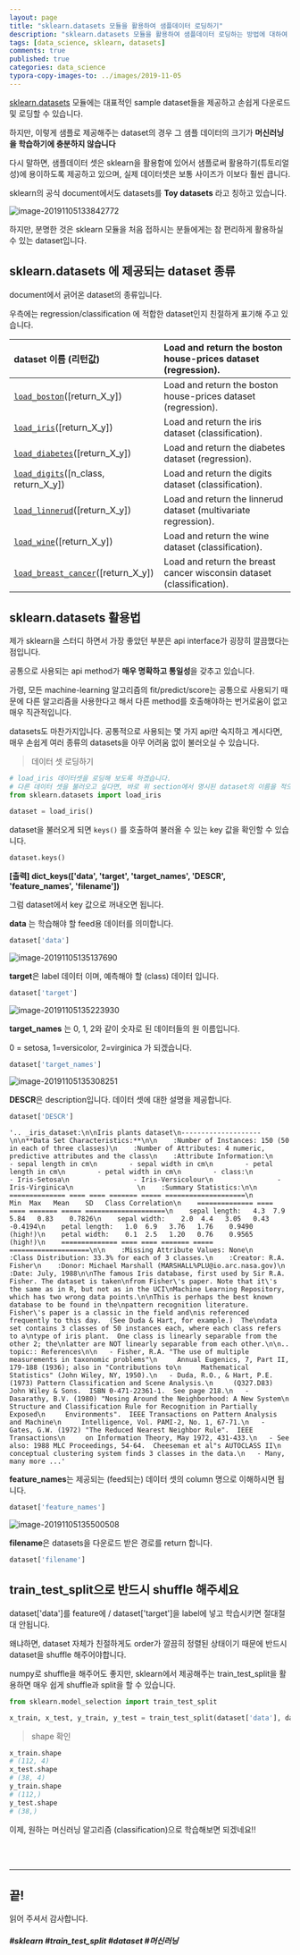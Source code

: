 ```yaml
---
layout: page
title: "sklearn.datasets 모듈을 활용하여 샘플데이터 로딩하기"
description: "sklearn.datasets 모듈을 활용하여 샘플데이터 로딩하는 방법에 대하여 알아보겠습니다."
tags: [data_science, sklearn, datasets]
comments: true
published: true
categories: data_science
typora-copy-images-to: ../images/2019-11-05
---
```




[sklearn.datasets]( https://scikit-learn.org/stable/datasets/index.html ) 모듈에는 대표적인 sample dataset들을 제공하고 손쉽게 다운로드 및 로딩할 수 있습니다.

하지만, 이렇게 샘플로 제공해주는 dataset의 경우 그 샘플 데이터의 크기가 **머신러닝을 학습하기에 충분하지 않습니다** 

다시 말하면, 샘플데이터 셋은 sklearn을 활용함에 있어서 샘플로써 활용하기(튜토리얼 성)에 용이하도록 제공하고 있으며, 실제 데이터셋은 보통 사이즈가 이보다 훨씬 큽니다.

sklearn의 공식 document에서도 datasets를 **Toy datasets** 라고 칭하고 있습니다.



![image-20191105133842772](../images/2019-11-05/image-20191105133842772.png)



하지만, 분명한 것은 sklearn 모듈을 처음 접하시는 분들에게는 참 편리하게 활용하실 수 있는 dataset입니다. 



## sklearn.datasets 에 제공되는 dataset 종류

document에서 긁어온 dataset의 종류입니다.

우측에는 regression/classification 에 적합한 dataset인지 친절하게 표기해 주고 있습니다.

| dataset 이름 (리턴값)                                        | Load and return the boston house-prices dataset (regression). |
| :----------------------------------------------------------- | :----------------------------------------------------------- |
| [`load_boston`](https://scikit-learn.org/stable/modules/generated/sklearn.datasets.load_boston.html#sklearn.datasets.load_boston)([return_X_y]) | Load and return the boston house-prices dataset (regression). |
| [`load_iris`](https://scikit-learn.org/stable/modules/generated/sklearn.datasets.load_iris.html#sklearn.datasets.load_iris)([return_X_y]) | Load and return the iris dataset (classification).           |
| [`load_diabetes`](https://scikit-learn.org/stable/modules/generated/sklearn.datasets.load_diabetes.html#sklearn.datasets.load_diabetes)([return_X_y]) | Load and return the diabetes dataset (regression).           |
| [`load_digits`](https://scikit-learn.org/stable/modules/generated/sklearn.datasets.load_digits.html#sklearn.datasets.load_digits)([n_class, return_X_y]) | Load and return the digits dataset (classification).         |
| [`load_linnerud`](https://scikit-learn.org/stable/modules/generated/sklearn.datasets.load_linnerud.html#sklearn.datasets.load_linnerud)([return_X_y]) | Load and return the linnerud dataset (multivariate regression). |
| [`load_wine`](https://scikit-learn.org/stable/modules/generated/sklearn.datasets.load_wine.html#sklearn.datasets.load_wine)([return_X_y]) | Load and return the wine dataset (classification).           |
| [`load_breast_cancer`](https://scikit-learn.org/stable/modules/generated/sklearn.datasets.load_breast_cancer.html#sklearn.datasets.load_breast_cancer)([return_X_y]) | Load and return the breast cancer wisconsin dataset (classification). |



## sklearn.datasets 활용법



제가 sklearn을 스터디 하면서 가장 좋았던 부분은 api interface가 굉장히 깔끔했다는 점입니다. 

공통으로 사용되는 api method가 **매우 명확하고 통일성**을 갖추고 있습니다.

가령, 모든 machine-learning 알고리즘의 fit/predict/score는 공통으로 사용되기 때문에 다른 알고리즘을 사용한다고 해서 다른 method를 호출해야하는 번거로움이 없고 매우 직관적입니다.

datasets도 마찬가지입니다. 공통적으로 사용되는 몇 가지 api만 숙지하고 계시다면, 매우 손쉽게 여러 종류의 datasets을 아무 어려움 없이 불러오실 수 있습니다.



> 데이터 셋 로딩하기

```python
# load_iris 데이터셋을 로딩해 보도록 하겠습니다.
# 다른 데이터 셋을 불러오고 싶다면, 바로 위 section에서 명시된 dataset의 이름을 적으면 됩니다.
from sklearn.datasets import load_iris

dataset = load_iris()
```



dataset을 불러오게 되면 ```keys()``` 를 호출하여 불러올 수 있는 key 값을 확인할 수 있습니다.

```python
dataset.keys()
```

**[출력] dict_keys(['data', 'target', 'target_names', 'DESCR', 'feature_names', 'filename'])**



그럼 dataset에서 key 값으로 꺼내오면 됩니다.



**data** 는 학습해야 할 feed용 데이터를 의미합니다.

```python
dataset['data']
```

![image-20191105135137690](../images/2019-11-05/image-20191105135137690.png)



**target**은 label 데이터 이며, 예측해야 할 (class) 데이터 입니다.

```python
dataset['target']
```

![image-20191105135223930](../images/2019-11-05/image-20191105135223930.png)



**target_names** 는 0, 1, 2와 같이 숫자로 된 데이터들의 원 이름입니다.

0 = setosa, 1=versicolor, 2=virginica 가 되겠습니다.

```python
dataset['target_names']
```

![image-20191105135308251](../images/2019-11-05/image-20191105135308251.png)



**DESCR**은 description입니다. 데이터 셋에 대한 설명을 제공합니다.

```python
dataset['DESCR']
```

```
'.. _iris_dataset:\n\nIris plants dataset\n--------------------\n\n**Data Set Characteristics:**\n\n    :Number of Instances: 150 (50 in each of three classes)\n    :Number of Attributes: 4 numeric, predictive attributes and the class\n    :Attribute Information:\n        - sepal length in cm\n        - sepal width in cm\n        - petal length in cm\n        - petal width in cm\n        - class:\n                - Iris-Setosa\n                - Iris-Versicolour\n                - Iris-Virginica\n                \n    :Summary Statistics:\n\n    ============== ==== ==== ======= ===== ====================\n                    Min  Max   Mean    SD   Class Correlation\n    ============== ==== ==== ======= ===== ====================\n    sepal length:   4.3  7.9   5.84   0.83    0.7826\n    sepal width:    2.0  4.4   3.05   0.43   -0.4194\n    petal length:   1.0  6.9   3.76   1.76    0.9490  (high!)\n    petal width:    0.1  2.5   1.20   0.76    0.9565  (high!)\n    ============== ==== ==== ======= ===== ====================\n\n    :Missing Attribute Values: None\n    :Class Distribution: 33.3% for each of 3 classes.\n    :Creator: R.A. Fisher\n    :Donor: Michael Marshall (MARSHALL%PLU@io.arc.nasa.gov)\n    :Date: July, 1988\n\nThe famous Iris database, first used by Sir R.A. Fisher. The dataset is taken\nfrom Fisher\'s paper. Note that it\'s the same as in R, but not as in the UCI\nMachine Learning Repository, which has two wrong data points.\n\nThis is perhaps the best known database to be found in the\npattern recognition literature.  Fisher\'s paper is a classic in the field and\nis referenced frequently to this day.  (See Duda & Hart, for example.)  The\ndata set contains 3 classes of 50 instances each, where each class refers to a\ntype of iris plant.  One class is linearly separable from the other 2; the\nlatter are NOT linearly separable from each other.\n\n.. topic:: References\n\n   - Fisher, R.A. "The use of multiple measurements in taxonomic problems"\n     Annual Eugenics, 7, Part II, 179-188 (1936); also in "Contributions to\n     Mathematical Statistics" (John Wiley, NY, 1950).\n   - Duda, R.O., & Hart, P.E. (1973) Pattern Classification and Scene Analysis.\n     (Q327.D83) John Wiley & Sons.  ISBN 0-471-22361-1.  See page 218.\n   - Dasarathy, B.V. (1980) "Nosing Around the Neighborhood: A New System\n     Structure and Classification Rule for Recognition in Partially Exposed\n     Environments".  IEEE Transactions on Pattern Analysis and Machine\n     Intelligence, Vol. PAMI-2, No. 1, 67-71.\n   - Gates, G.W. (1972) "The Reduced Nearest Neighbor Rule".  IEEE Transactions\n     on Information Theory, May 1972, 431-433.\n   - See also: 1988 MLC Proceedings, 54-64.  Cheeseman et al"s AUTOCLASS II\n     conceptual clustering system finds 3 classes in the data.\n   - Many, many more ...'
```





**feature_names**는 제공되는 (feed되는) 데이터 셋의 column 명으로 이해하시면 됩니다.

```python
dataset['feature_names']
```

![image-20191105135500508](../images/2019-11-05/image-20191105135500508.png)



**filename**은 datasets을 다운로드 받은 경로를 return 합니다.

```python
dataset['filename']
```



## train_test_split으로 반드시 shuffle 해주세요

dataset['data']를 feature에 / dataset['target']을 label에 넣고 학습시키면 절대절대 안됩니다.

왜냐하면, dataset 자체가 친절하게도 order가 깔끔히 정렬된 상태이기 때문에 반드시 dataset을 shuffle 해주어야합니다.

numpy로 shuffle을 해주어도 좋지만, sklearn에서 제공해주는 train_test_split을 활용하면 매우 쉽게 shuffle과 split을 할 수 있습니다.



```python
from sklearn.model_selection import train_test_split

x_train, x_test, y_train, y_test = train_test_split(dataset['data'], dataset['target'])
```



> shape 확인

```python
x_train.shape
# (112, 4)
x_test.shape
# (38, 4)
y_train.shape
# (112,)
y_test.shape
# (38,)
```





이제, 원하는 머신러닝 알고리즘 (classification)으로 학습해보면 되겠네요!!



<br>

<br>



<hr>

## 끝!



읽어 주셔서 감사합니다.



##### #sklearn #train_test_split #dataset #머신러닝



